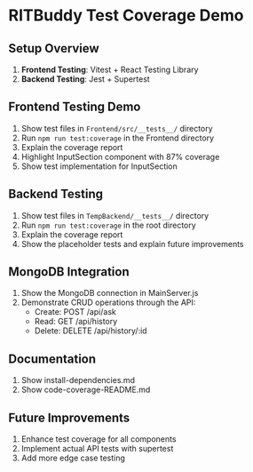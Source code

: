 # RITBuddy Test Coverage Demo

## Setup Overview
1. **Frontend Testing**: Vitest + React Testing Library
2. **Backend Testing**: Jest + Supertest

## Frontend Testing Demo
1. Show test files in `Frontend/src/__tests__/` directory
2. Run `npm run test:coverage` in the Frontend directory
3. Explain the coverage report
4. Highlight InputSection component with 87% coverage
5. Show test implementation for InputSection

## Backend Testing 
1. Show test files in `TempBackend/__tests__/` directory
2. Run `npm run test:coverage` in the root directory
3. Explain the coverage report
4. Show the placeholder tests and explain future improvements

## MongoDB Integration
1. Show the MongoDB connection in MainServer.js
2. Demonstrate CRUD operations through the API:
   - Create: POST /api/ask
   - Read: GET /api/history
   - Delete: DELETE /api/history/:id

## Documentation
1. Show install-dependencies.md
2. Show code-coverage-README.md

## Future Improvements
1. Enhance test coverage for all components
2. Implement actual API tests with supertest
3. Add more edge case testing
